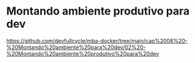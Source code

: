# Montando ambiente produtivo para dev

https://github.com/devfullcycle/mba-docker/tree/main/cap%2008%20-%20Montando%20ambiente%20para%20dev/02%20-%20Montando%20ambiente%20produtivo%20para%20dev

